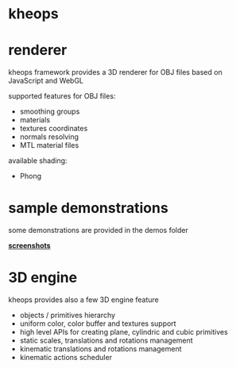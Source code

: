 # kheops

# renderer

kheops framework provides a 3D renderer for OBJ files based on JavaScript and WebGL

supported features for OBJ files:
- smoothing groups
- materials
- textures coordinates
- normals resolving
- MTL material files

available shading:
- Phong

# sample demonstrations

some demonstrations are provided in the demos folder

**[screenshots](https://github.com/sclairet/kheops/tree/master/demos)**

# 3D engine

kheops provides also a few 3D engine feature

- objects / primitives hierarchy
- uniform color, color buffer and textures support
- high level APIs for creating plane, cylindric and cubic primitives
- static scales, translations and rotations management
- kinematic translations and rotations management
- kinematic actions scheduler
